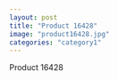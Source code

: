 ```yaml
---
layout: post
title: "Product 16428"
image: "product16428.jpg"
categories: "category1"
---
```

Product 16428

